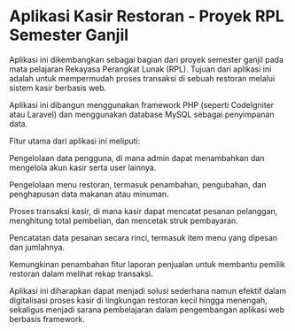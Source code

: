 <h1>Aplikasi Kasir Restoran - Proyek RPL Semester Ganjil</h1>
Aplikasi ini dikembangkan sebagai bagian dari proyek semester ganjil pada mata pelajaran Rekayasa Perangkat Lunak (RPL). Tujuan dari aplikasi ini adalah untuk mempermudah proses transaksi di sebuah restoran melalui sistem kasir berbasis web.

Aplikasi ini dibangun menggunakan framework PHP (seperti CodeIgniter atau Laravel) dan menggunakan database MySQL sebagai penyimpanan data.

Fitur utama dari aplikasi ini meliputi:

Pengelolaan data pengguna, di mana admin dapat menambahkan dan mengelola akun kasir serta user lainnya.

Pengelolaan menu restoran, termasuk penambahan, pengubahan, dan penghapusan data makanan atau minuman.

Proses transaksi kasir, di mana kasir dapat mencatat pesanan pelanggan, menghitung total pembelian, dan mencetak struk pembayaran.

Pencatatan data pesanan secara rinci, termasuk item menu yang dipesan dan jumlahnya.

Kemungkinan penambahan fitur laporan penjualan untuk membantu pemilik restoran dalam melihat rekap transaksi.
    
Aplikasi ini diharapkan dapat menjadi solusi sederhana namun efektif dalam digitalisasi proses kasir di lingkungan restoran kecil hingga menengah, sekaligus menjadi sarana pembelajaran dalam pengembangan aplikasi web berbasis framework.

